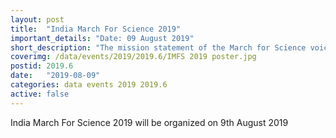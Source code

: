 ```yaml
---
layout: post
title:  "India March For Science 2019"
important_details: "Date: 09 August 2019"
short_description: "The mission statement of the March for Science voices the aspirations of lakhs of scientists, researchers, science communicators, students and public-at-large who have taken part in the two earlier Marches across hundreds of cities and towns around the world including India. It champions robustly funded and publicly communicated science as a pillar of human freedom and prosperity."
coverimg: /data/events/2019/2019.6/IMFS 2019 poster.jpg
postid: 2019.6
date:   "2019-08-09"
categories: data events 2019 2019.6
active: false
---
```

India March For Science 2019 will be organized on 9th August 2019
